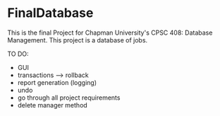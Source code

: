 # FinalDatabase

This is the final Project for Chapman University's CPSC 408: Database Management. 
This project is a database of jobs.

TO DO:
- GUI
- transactions --> rollback
- report generation (logging)
- undo
- go through all project requirements 
- delete manager method
